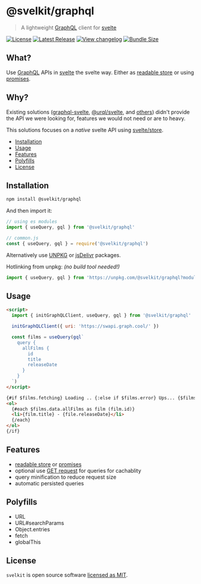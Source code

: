 # @svelkit/graphql

> A lightweight [GraphQL] client for [svelte]

[![License](https://badgen.net/npm/license/@svelkit/graphql)](https://github.com/kenoxa/@svelkit/graphql/blob/main/LICENSE)
[![Latest Release](https://badgen.net/npm/v/@svelkit/graphql)](https://www.npmjs.com/package/@svelkit/graphql)
[![View changelog](https://badgen.net/badge/%E2%80%8B/Explore%20Changelog/green?icon=awesome)](https://changelogs.xyz/@svelkit/graphql)
[![Bundle Size](https://badgen.net/bundlephobia/minzip/@svelkit/graphql)](https://bundlephobia.com/result?p=@svelkit/graphql)

## What?

Use [GraphQL] APIs in [svelte] the svelte way. Either as [readable store](https://svelte.dev/docs#svelte_store) or using [promises](https://svelte.dev/docs#await).

## Why?

Existing solutions ([graphql-svelte](https://www.npmjs.com/package/graphql-svelte), [@urql/svelte](https://github.com/FormidableLabs/urql/tree/main/packages/svelte-urql), and [others](https://www.npmjs.com/search?q=svelte%20graphql)) didn't provide the API we were looking for, features we would not need or are to heavy.

This solutions focuses on a _native_ svelte API using [svelte/store](https://svelte.dev/docs#svelte_store).

<!-- prettier-ignore-start -->
<!-- START doctoc generated TOC please keep comment here to allow auto update -->
<!-- DON'T EDIT THIS SECTION, INSTEAD RE-RUN doctoc TO UPDATE -->


- [Installation](#installation)
- [Usage](#usage)
- [Features](#features)
- [Polyfills](#polyfills)
- [License](#license)

<!-- END doctoc generated TOC please keep comment here to allow auto update -->
<!-- prettier-ignore-end -->

## Installation

```sh
npm install @svelkit/graphql
```

And then import it:

```js
// using es modules
import { useQuery, gql } from '@svelkit/graphql'

// common.js
const { useQuery, gql } = require('@svelkit/graphql')
```

Alternatively use [UNPKG](https://unpkg.com/@svelkit/graphql/) or [jsDelivr](https://cdn.jsdelivr.net/npm/@svelkit/graphql/) packages.

Hotlinking from unpkg: _(no build tool needed!)_

```js
import { useQuery, gql } from 'https://unpkg.com/@svelkit/graphql?module'
```

## Usage

```html
<script>
  import { initGraphQLClient, useQuery, gql } from '@svelkit/graphql'

  initGraphQLClient({ uri: 'https://swapi.graph.cool/' })

  const films = useQuery(gql`
    query {
      allFilms {
        id
        title
        releaseDate
      }
    }
  `)
</script>

{#if $films.fetching} Loading .. {:else if $films.error} Ups... {$films.error.message} {:else}
<ol>
  {#each $films.data.allFilms as film (film.id)}
  <li>{film.title} - {file.releaseDate}</li>
  {/each}
</ol>
{/if}
```

## Features

- [readable store](https://svelte.dev/docs#svelte_store) or [promises](https://svelte.dev/docs#await)
- optional use [GET request](https://graphql.org/learn/serving-over-http/#get-request) for queries for cachablity
- query minification to reduce request size
- automatic persisted queries

## Polyfills

- URL
- URL#searchParams
- Object.entries
- fetch
- globalThis

## License

`svelkit` is open source software [licensed as MIT](https://github.com/kenoxa/svelkit/blob/main/LICENSE).

[svelkit]: https://svelkit.js.org/
[svelte]: https://svelte.dev/
[graphql]: https://graphql.org/
